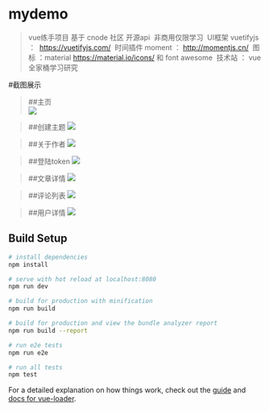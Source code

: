 # mydemo

> vue练手项目 基于 cnode 社区 开源api  非商用仅限学习
  UI框架 vuetifyjs ：  https://vuetifyjs.com/
  时间插件 moment  ：  http://momentjs.cn/
  图标 ：material     https://material.io/icons/ 和 font awesome
  技术站 ： vue全家桶学习研究

#截图展示
>##主页  
>![](https://github.com/MarryYou/VUE-node-mobile/blob/master/src/assets/main.png?raw=true)

>##创建主题
>![](https://github.com/MarryYou/VUE-node-mobile/blob/master/src/assets/create.png?raw=true)

>##关于作者
>![](https://github.com/MarryYou/VUE-node-mobile/blob/master/src/assets/about.png?raw=true)

>##登陆token
>![](https://github.com/MarryYou/VUE-node-mobile/blob/master/src/assets/login.png?raw=true)

>##文章详情
>![](https://github.com/MarryYou/VUE-node-mobile/blob/master/src/assets/article.png?raw=true)

>##评论列表
>![](https://github.com/MarryYou/VUE-node-mobile/blob/master/src/assets/comment.png?raw=true)

>##用户详情
>![](https://github.com/MarryYou/VUE-node-mobile/blob/master/src/assets/personInfo.png?raw=true)

## Build Setup

``` bash
# install dependencies
npm install

# serve with hot reload at localhost:8080
npm run dev

# build for production with minification
npm run build

# build for production and view the bundle analyzer report
npm run build --report

# run e2e tests
npm run e2e

# run all tests
npm test
```

For a detailed explanation on how things work, check out the [guide](http://vuejs-templates.github.io/webpack/) and [docs for vue-loader](http://vuejs.github.io/vue-loader).
